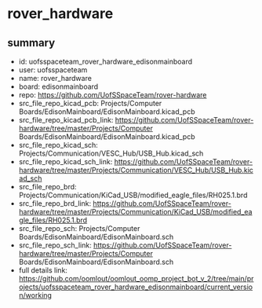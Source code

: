 # rover_hardware
 
## summary 
* id: uofsspaceteam_rover_hardware_edisonmainboard
* user: uofsspaceteam
* name: rover_hardware
* board: edisonmainboard
* repo: https://github.com/UofSSpaceTeam/rover-hardware
* src_file_repo_kicad_pcb: Projects/Computer Boards/EdisonMainboard/EdisonMainboard.kicad_pcb
* src_file_repo_kicad_pcb_link: https://github.com/UofSSpaceTeam/rover-hardware/tree/master/Projects/Computer Boards/EdisonMainboard/EdisonMainboard.kicad_pcb
* src_file_repo_kicad_sch: Projects/Communication/VESC_Hub/USB_Hub.kicad_sch
* src_file_repo_kicad_sch_link: https://github.com/UofSSpaceTeam/rover-hardware/tree/master/Projects/Communication/VESC_Hub/USB_Hub.kicad_sch
* src_file_repo_brd: Projects/Communication/KiCad_USB/modified_eagle_files/RH025.1.brd
* src_file_repo_brd_link: https://github.com/UofSSpaceTeam/rover-hardware/tree/master/Projects/Communication/KiCad_USB/modified_eagle_files/RH025.1.brd
* src_file_repo_sch: Projects/Computer Boards/EdisonMainboard/EdisonMainboard.sch
* src_file_repo_sch_link: https://github.com/UofSSpaceTeam/rover-hardware/tree/master/Projects/Computer Boards/EdisonMainboard/EdisonMainboard.sch
* full details link: https://github.com/oomlout/oomlout_oomp_project_bot_v_2/tree/main/projects/uofsspaceteam_rover_hardware_edisonmainboard/current_version/working  







